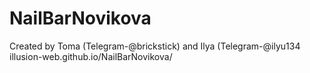 # NailBarNovikova
Created by Toma (Telegram-@brickstick) and Ilya (Telegram-@ilyu134
illusion-web.github.io/NailBarNovikova/

